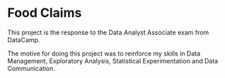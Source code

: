 # Food Claims

This project is the response to the Data Analyst Associate exam from DataCamp.

The motive for doing this project was to reinforce my skills in Data Management, Exploratory Analysis, Statistical Experimentation and Data Communication.
